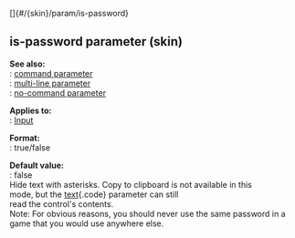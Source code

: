 []{#/{skin}/param/is-password}    
## is-password parameter (skin)    
**See also:**    
:   [command parameter](/ref/%7Bskin%7D/param/command)    
:   [multi-line parameter](/ref/%7Bskin%7D/param/multi-line)    
:   [no-command parameter](/ref/%7Bskin%7D/param/no-command)    
<!-- -->    
**Applies to:**    
:   [Input](/ref/%7Bskin%7D/control/input)    
<!-- -->    
**Format:**    
:   true/false    
<!-- -->    
**Default value:**    
:   false    
Hide text with asterisks. Copy to clipboard is not available in this    
mode, but the [text](/ref/%7Bskin%7D/param/text){.code} parameter can still    
read the control\'s contents.    
Note: For obvious reasons, you should never use the same password in a    
game that you would use anywhere else.  